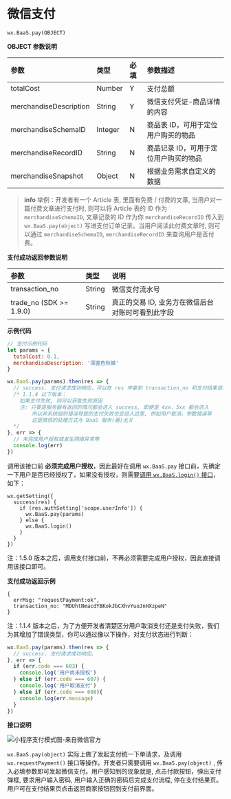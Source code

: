<!-- ex_nonav -->

# 微信支付

`wx.BaaS.pay(OBJECT)`

**OBJECT 参数说明**

| 参数                    | 类型    | 必填 | 参数描述 |
| :--------------------- | :------ | :-- | :------ |
| totalCost              | Number  | Y   | 支付总额 |
| merchandiseDescription | String  | Y   | 微信支付凭证-商品详情的内容 |
| merchandiseSchemaID    | Integer | N   | 商品表 ID，可用于定位用户购买的物品 |
| merchandiseRecordID    | String  | N   | 商品记录 ID，可用于定位用户购买的物品 |
| merchandiseSnapshot    | Object  | N   | 根据业务需求自定义的数据 |

> **info**
> 举例：开发者有一个 Article 表, 里面有免费 / 付费的文章, 当用户对一篇付费文章进行支付时, 则可以将 Article 表的 ID 作为 `merchandiseSchemaID`, 文章记录的 ID 作为你 `merchandiseRecordID` 传入到 `wx.BaaS.pay(object)` 写进支付订单记录。当用户阅读此付费文章时, 则可以通过 `merchandiseSchemaID`, `merchandiseRecordID` 来查询用户是否付费。

**支付成功返回参数说明**

| 参数                      | 类型   | 说明 |
| :-------------------------| :----- | :-- |
| transaction_no | String   | 微信支付流水号 |
| trade_no  (SDK >= 1.9.0)  | String | 真正的交易 ID, 业务方在微信后台对账时可看到此字段 |

**示例代码**

```js
// 支付示例代码
let params = {
  totalCost: 0.1,
  merchandiseDescription: '深蓝色秋裤'
}

wx.BaaS.pay(params).then(res => {
  // success. 支付请求成功响应，可以在 res 中拿到 transaction_no 和支付结果信息
  /* 1.1.4 以下版本：
    如果支付失败, 则可以获取失败原因
    注: 只要是服务器有返回的情况都会进入 success, 即便是 4xx，5xx 都会进入
        所以非系统级别错误导致的支付失败也会进入这里, 例如用户取消，参数错误等
        这是微信的处理方式与 BaaS 服务(器)无关
  */
}, err => {
  // 未完成用户授权或发生网络异常等
  console.log(err)
})
```

调用该接口前 **必须完成用户授权**，因此最好在调用 `wx.BaaS.pay` 接口前，先确定一下用户是否已经授权了，如果没有授权，则需要[调用 `wx.BaaS.login()` 接口](../user/sign-in.md)，如下：

```
wx.getSetting({
  success(res) {
    if (res.authSetting['scope.userInfo']) {
      wx.BaaS.pay(params)
    } else {
      wx.BaaS.login()
    }
  }
})
```

<span class="attention">注：</span>1.5.0 版本之后，调用支付接口前，不再必须需要完成用户授权，因此直接调用该接口即可。

**支付成功返回示例**

```
{
  errMsg: "requestPayment:ok",
  transaction_no: "MDUhtNmacdYBKokJbCXhvYuoJnHXzpeN"
}
```

<span class="attention">注：</span>1.1.4 版本之后，为了方便开发者清楚区分用户取消支付还是支付失败，我们为其增加了错误类型，你可以通过像以下操作，对支付状态进行判断：

```js
wx.BaaS.pay(params).then(res => {
  // success. 支付请求成功响应。
}, err => {
  if (err.code === 603) {
    console.log('用户尚未授权')
  } else if (err.code === 607) {
    console.log('用户取消支付')
  } else if (err.code === 608){
    console.log(err.message)
  }
})
```

**接口说明**

![小程序支付模式图-来自微信官方](https://pay.weixin.qq.com/wiki/doc/api/img/wxa-7-2.jpg)


`wx.BaaS.pay(object)` 实际上做了发起支付统一下单请求，及调用 `wx.requestPayment()` 接口等操作。开发者只需要调用 `wx.BaaS.pay(object)` , 传入必填参数即可发起微信支付。用户感知到的现象就是, 点击付款按钮，弹出支付弹框, 要求用户输入密码, 用户输入正确的密码后完成支付流程, 停在支付结果页。用户可在支付结果页点击返回商家按钮回到支付前界面。
